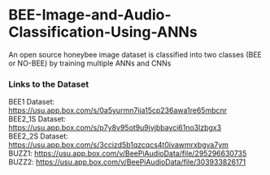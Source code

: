 # BEE-Image-and-Audio-Classification-Using-ANNs
An open source honeybee image dataset is classified into two classes (BEE or NO-BEE) by training multiple ANNs and CNNs

### Links to the Dataset
BEE1 Dataset: https://usu.app.box.com/s/0a5yurmn7ija15cp236awa1re65mbcnr <br/>
BEE2_1S Dataset: https://usu.app.box.com/s/p7y8v95ot9u9jvjbbayci61no3lzbgx3 <br/>
BEE2_2S Dataset: https://usu.app.box.com/s/3ccizd5b1qzcqcs4t0ivawmrxbgva7ym <br/>
BUZZ1: https://usu.app.box.com/v/BeePiAudioData/file/295296630735 <br/>
BUZZ2: https://usu.app.box.com/v/BeePiAudioData/file/303933826171 <br/>
